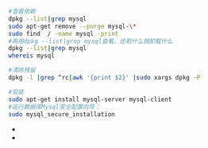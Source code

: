 ```bash
#查看依赖
dpkg --list|grep mysql
sudo apt-get remove --purge mysql-\*
sudo find  / -name mysql -print
#再用dpkg --list|grep mysql查看，还剩什么就卸载什么
dpkg --list|grep mysql
whereis mysql

#清除残留
dpkg -l |grep ^rc|awk '{print $2}' |sudo xargs dpkg -P
```

```bash
#安装
sudo apt-get install mysql-server mysql-client
#运行数据库Mysql安全配置向导：
sudo mysql_secure_installation
```



- [](https://blog.csdn.net/w3045872817/article/details/77334886)
- [](https://blog.csdn.net/chudongfang2015/article/details/52154903)

